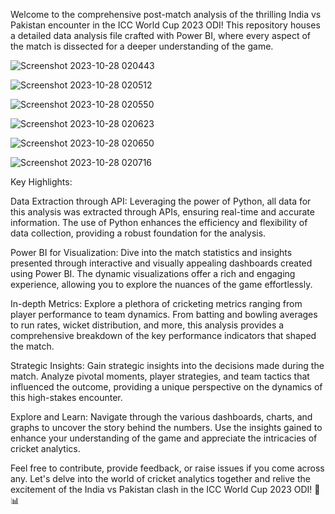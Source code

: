 Welcome to the comprehensive post-match analysis of the thrilling India vs Pakistan encounter in the ICC World Cup 2023 ODI! This repository houses a detailed data analysis file crafted with Power BI, where every aspect of the match is dissected for a deeper understanding of the game.

![Screenshot 2023-10-28 020443](https://github.com/akshay-kumar-m71/power_BI_projects/assets/72317690/d942ec9b-217f-4425-831c-05a2c7c44cf2)


![Screenshot 2023-10-28 020512](https://github.com/akshay-kumar-m71/power_BI_projects/assets/72317690/f9f38cdf-508d-46cb-9c62-6585667a40f0)


![Screenshot 2023-10-28 020550](https://github.com/akshay-kumar-m71/power_BI_projects/assets/72317690/7eea98ed-1e36-42e9-9c1d-ca85acad3313)


![Screenshot 2023-10-28 020623](https://github.com/akshay-kumar-m71/power_BI_projects/assets/72317690/faca8956-efba-4eac-be73-befffe2c6a49)


![Screenshot 2023-10-28 020650](https://github.com/akshay-kumar-m71/power_BI_projects/assets/72317690/a844280e-4d1f-4825-b467-7fefa34f8f90)


![Screenshot 2023-10-28 020716](https://github.com/akshay-kumar-m71/power_BI_projects/assets/72317690/dee847af-6cf2-4186-9122-187e720ff5ac)

Key Highlights:

Data Extraction through API: Leveraging the power of Python, all data for this analysis was extracted through APIs, ensuring real-time and accurate information. The use of Python enhances the efficiency and flexibility of data collection, providing a robust foundation for the analysis.

Power BI for Visualization: Dive into the match statistics and insights presented through interactive and visually appealing dashboards created using Power BI. The dynamic visualizations offer a rich and engaging experience, allowing you to explore the nuances of the game effortlessly.

In-depth Metrics: Explore a plethora of cricketing metrics ranging from player performance to team dynamics. From batting and bowling averages to run rates, wicket distribution, and more, this analysis provides a comprehensive breakdown of the key performance indicators that shaped the match.

Strategic Insights: Gain strategic insights into the decisions made during the match. Analyze pivotal moments, player strategies, and team tactics that influenced the outcome, providing a unique perspective on the dynamics of this high-stakes encounter.


Explore and Learn: Navigate through the various dashboards, charts, and graphs to uncover the story behind the numbers. Use the insights gained to enhance your understanding of the game and appreciate the intricacies of cricket analytics.

Feel free to contribute, provide feedback, or raise issues if you come across any. Let's delve into the world of cricket analytics together and relive the excitement of the India vs Pakistan clash in the ICC World Cup 2023 ODI! 🏏📊





